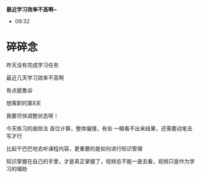 **最近学习效率不高啊~**

- 09:32
# 碎碎念

昨天没有完成学习任务

最近几天学习效率不高啊

有点疲惫😫

想离职的第8天

我要尽快调整状态呀！

今天练习的直除法 首位计算，整体偏慢，有些 一眼看不出来结果，还需要动笔去写才行

比起干巴巴地去听课程内容，更重要的是如何进行知识管理

知识掌握在自己的手里，才是真正掌握了，视频总不能一直去看，视频只是作为学习的辅助
